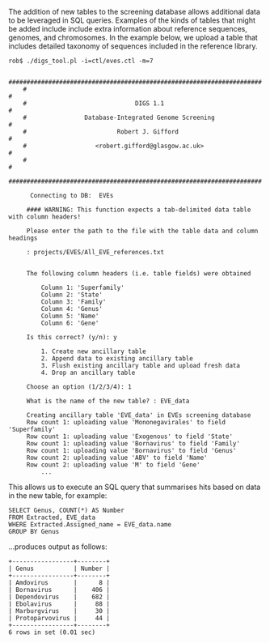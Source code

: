 The addition of new tables to the screening database allows additional data to be leveraged in SQL queries. Examples of the kinds of tables that might be added include include extra information about reference sequences, genomes, and chromosomes. In the example below, we upload a table that includes detailed taxonomy of sequences included in the reference library.

```
rob$ ./digs_tool.pl -i=ctl/eves.ctl -m=7

	######################################################################
	#                                                                    #
	#                              DIGS 1.1                              #
	#                Database-Integrated Genome Screening                #
	#                         Robert J. Gifford                          #
	#                   <robert.gifford@glasgow.ac.uk>                   #
	#                                                                    #
	######################################################################

	  Connecting to DB:  EVEs

	 #### WARNING: This function expects a tab-delimited data table with column headers!

	 Please enter the path to the file with the table data and column headings

	 : projects/EVES/All_EVE_references.txt


	 The following column headers (i.e. table fields) were obtained

		 Column 1: 'Superfamily'
		 Column 2: 'State'
		 Column 3: 'Family'
		 Column 4: 'Genus'
		 Column 5: 'Name'
		 Column 6: 'Gene'

	 Is this correct? (y/n): y

		 1. Create new ancillary table
		 2. Append data to existing ancillary table
		 3. Flush existing ancillary table and upload fresh data
		 4. Drop an ancillary table

	 Choose an option (1/2/3/4): 1

	 What is the name of the new table? : EVE_data

	 Creating ancillary table 'EVE_data' in EVEs screening database
	 Row count 1: uploading value 'Mononegavirales' to field 'Superfamily'
	 Row count 1: uploading value 'Exogenous' to field 'State'
	 Row count 1: uploading value 'Bornavirus' to field 'Family'
	 Row count 1: uploading value 'Bornavirus' to field 'Genus'
	 Row count 2: uploading value 'ABV' to field 'Name'
	 Row count 2: uploading value 'M' to field 'Gene'
         ...
```
This allows us to execute an SQL query that summarises hits based on data in the new table, for example:

```
SELECT Genus, COUNT(*) AS Number 
FROM Extracted, EVE_data
WHERE Extracted.Assigned_name = EVE_data.name
GROUP BY Genus
```
...produces output as follows:

```
+-----------------+--------+
| Genus           | Number |
+-----------------+--------+
| Amdovirus       |      8 |
| Bornavirus      |    406 |
| Dependovirus    |    682 |
| Ebolavirus      |     88 |
| Marburgvirus    |     30 |
| Protoparvovirus |     44 |
+-----------------+--------+
6 rows in set (0.01 sec)
```

